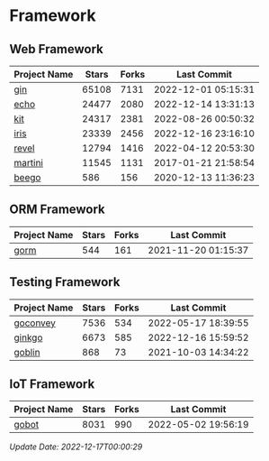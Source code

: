 # Framework

## Web Framework
| Project Name | Stars | Forks | Last Commit |
| ------------ | ----- | ----- | ----------- |
| [gin](https://github.com/gin-gonic/gin) | 65108 | 7131 | 2022-12-01 05:15:31 |
| [echo](https://github.com/labstack/echo) | 24477 | 2080 | 2022-12-14 13:31:13 |
| [kit](https://github.com/go-kit/kit) | 24317 | 2381 | 2022-08-26 00:50:32 |
| [iris](https://github.com/kataras/iris) | 23339 | 2456 | 2022-12-16 23:16:10 |
| [revel](https://github.com/revel/revel) | 12794 | 1416 | 2022-04-12 20:53:30 |
| [martini](https://github.com/go-martini/martini) | 11545 | 1131 | 2017-01-21 21:58:54 |
| [beego](https://github.com/astaxie/beego) | 586 | 156 | 2020-12-13 11:36:23 |

## ORM Framework
| Project Name | Stars | Forks | Last Commit |
| ------------ | ----- | ----- | ----------- |
| [gorm](https://github.com/jinzhu/gorm) | 544 | 161 | 2021-11-20 01:15:37 |

## Testing Framework
| Project Name | Stars | Forks | Last Commit |
| ------------ | ----- | ----- | ----------- |
| [goconvey](https://github.com/smartystreets/goconvey) | 7536 | 534 | 2022-05-17 18:39:55 |
| [ginkgo](https://github.com/onsi/ginkgo) | 6673 | 585 | 2022-12-16 15:59:52 |
| [goblin](https://github.com/franela/goblin) | 868 | 73 | 2021-10-03 14:34:22 |

## IoT Framework
| Project Name | Stars | Forks | Last Commit |
| ------------ | ----- | ----- | ----------- |
| [gobot](https://github.com/hybridgroup/gobot) | 8031 | 990 | 2022-05-02 19:56:19 |

*Update Date: 2022-12-17T00:00:29*